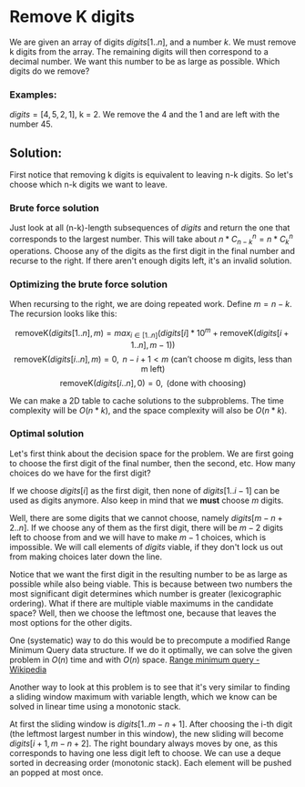 # Remove K digits

We are given an array of digits $digits[1..n]$, and a number $k$. We must remove k digits from the array. The remaining digits will then correspond to a decimal number. We want this number to be as large as possible. Which digits do we remove?

### Examples:

$digits=[4,5,2,1]$, k = 2. We remove the 4 and the 1 and are left with the number 45.

## Solution:

First notice that removing k digits is equivalent to leaving n-k digits. So let's choose which n-k digits we want to leave.

### Brute force solution

Just look at all (n-k)-length subsequences of $digits$ and return the one that corresponds to the largest number. This will take about $n*C_{n-k}^{n}=n*C_{k}^{n}$ operations. Choose any of the digits as the first digit in the final number and recurse to the right. If there aren't enough digits left, it's an invalid solution.

### Optimizing the brute force solution

When recursing to the right, we are doing repeated work. Define $m = n-k$. The recursion looks like this:

$$\text{removeK}(digits[1..n],m)=max_{i \in [1..n]}(digits[i]*10^m +\text{removeK}(digits[i+1..n],m-1))$$
$$\text{removeK}(digits[i..n],m)=0,\text{ }n-i+1 \lt m \text{ (can't choose m digits, less than m left)}$$
$$\text{removeK}(digits[i..n],0)=0,\text{ (done with choosing)}$$

We can make a 2D table to cache solutions to the subproblems. The time complexity will be $O(n * k)$, and the space complexity will also be $O(n * k)$.

### Optimal solution

Let's first think about the decision space for the problem. We are first going to choose the first digit of the final number, then the second, etc. How many choices do we have for the first digit?

If we choose $digits[i]$ as the first digit, then none of $digits[1..i-1]$ can be used as digits anymore. Also keep in mind that we **must** choose $m$ digits.

Well, there are some digits that we cannot choose, namely $digits[m-n+2..n]$. If we choose any of them as the first digit, there will be $m-2$ digits left to choose from and we will have to make $m-1$ choices, which is impossible. We will call elements of $digits$ viable, if they don't lock us out from making choices later down the line.

Notice that we want the first digit in the resulting number to be as large as possible while also being viable. This is because between two numbers the most significant digit determines which number is greater (lexicographic ordering). What if there are multiple viable maximums in the candidate space? Well, then we choose the leftmost one, because that leaves the most options for the other digits.

One (systematic) way to do this would be to precompute a modified Range Minimum Query data structure. If we do it optimally, we can solve the given problem in $O(n)$ time and with $O(n)$ space. [Range minimum query - Wikipedia](https://en.wikipedia.org/wiki/Range_minimum_query)

Another way to look at this problem is to see that it's very similar to finding a sliding window maximum with variable length, which we know can be solved in linear time using a monotonic stack.

At first the sliding window is $digits[1..m-n+1]$. After choosing the i-th digit (the leftmost largest number in this window), the new sliding will become $digits[i+1,m-n+2]$. The right boundary always moves by one, as this corresponds to having one less digit left to choose. We can use a deque sorted in decreasing order (monotonic stack). Each element will be pushed an popped at most once.



